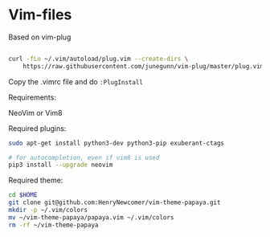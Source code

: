 # Vim-files

Based on vim-plug

```bash

curl -fLo ~/.vim/autoload/plug.vim --create-dirs \
    https://raw.githubusercontent.com/junegunn/vim-plug/master/plug.vim
```
Copy the .vimrc file and do `:PlugInstall` 


Requirements:

NeoVim or Vim8

Required plugins:

```bash
sudo apt-get install python3-dev python3-pip exuberant-ctags

# for autocompletion, even if vim8 is used
pip3 install --upgrade neovim

```

Required theme:
```bash
cd $HOME
git clone git@github.com:HenryNewcomer/vim-theme-papaya.git
mkdir -p ~/.vim/colors
mv ~/vim-theme-papaya/papaya.vim ~/.vim/colors
rm -rf ~/vim-theme-papaya
```
